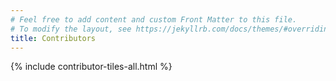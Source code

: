 ```yaml
---
# Feel free to add content and custom Front Matter to this file.
# To modify the layout, see https://jekyllrb.com/docs/themes/#overriding-theme-defaults
title: Contributors
---
```




{% include contributor-tiles-all.html %}

